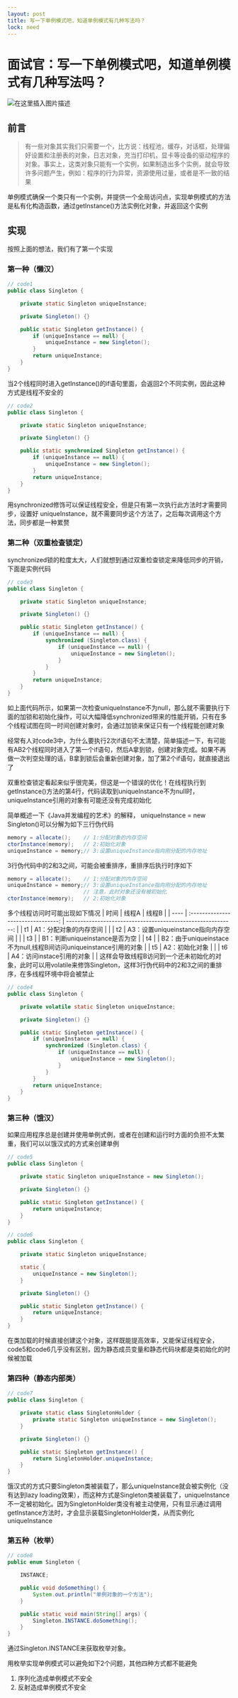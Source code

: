 ```yaml
---
layout: post
title: 写一下单例模式吧，知道单例模式有几种写法吗？
lock: need
---
```


# 面试官：写一下单例模式吧，知道单例模式有几种写法吗？

![在这里插入图片描述](https://img-blog.csdnimg.cn/20200901233912794.png?)
## 前言
>有一些对象其实我们只需要一个，比方说：线程池，缓存，对话框，处理偏好设置和注册表的对象，日志对象，充当打印机，显卡等设备的驱动程序的对象。事实上，这类对象只能有一个实例，如果制造出多个实例，就会导致许多问题产生，例如：程序的行为异常，资源使用过量，或者是不一致的结果

单例模式确保一个类只有一个实例，并提供一个全局访问点，实现单例模式的方法是私有化构造函数，通过getInstance()方法实例化对象，并返回这个实例	
## 实现
按照上面的想法，我们有了第一个实现
### 第一种（懒汉）
```java
// code1
public class Singleton {

    private static Singleton uniqueInstance;

    private Singleton() {}

    public static Singleton getInstance() {
        if (uniqueInstance == null) {
            uniqueInstance = new Singleton();
        }
        return uniqueInstance;
    }
}
```
当2个线程同时进入getInstance()的if语句里面，会返回2个不同实例，因此这种方式是线程不安全的

```java
// code2
public class Singleton {

    private static Singleton uniqueInstance;

    private Singleton() {}

    public static synchronized Singleton getInstance() {
        if (uniqueInstance == null) {
            uniqueInstance = new Singleton();
        }
        return uniqueInstance;
    }
}
```
用synchronized修饰可以保证线程安全，但是只有第一次执行此方法时才需要同步，设置好 uniqueInstance，就不需要同步这个方法了，之后每次调用这个方法，同步都是一种累赘
### 第二种（双重检查锁定）
synchronized锁的粒度太大，人们就想到通过双重检查锁定来降低同步的开销，下面是实例代码

```java
// code3
public class Singleton {

    private static Singleton uniqueInstance;

    private Singleton() {}

    public static Singleton getInstance() {
        if (uniqueInstance == null) {
            synchronized (Singleton.class) {
                if (uniqueInstance == null) {
                    uniqueInstance = new Singleton();
                }
            }
        }
        return uniqueInstance;
    }
}
```
如上面代码所示，如果第一次检查uniqueInstance不为null，那么就不需要执行下面的加锁和初始化操作，可以大幅降低synchronized带来的性能开销，只有在多个线程试图在同一时间创建对象时，会通过加锁来保证只有一个线程能创建对象

经常有人对code3中，为什么要执行2次if语句不太清楚，简单描述一下，有可能有AB2个线程同时进入了第一个if语句，然后A拿到锁，创建对象完成。如果不再做一次判空处理的话，B拿到锁后会重新创建对象，加了第2个if语句，就直接退出了

双重检查锁定看起来似乎很完美，但这是一个错误的优化！在线程执行到getInstance()方法的第4行，代码读取到uniqueInstance不为null时，uniqueInstance引用的对象有可能还没有完成初始化

简单概述一下《Java并发编程的艺术》的解释，
uniqueInstance = new Singleton()可以分解为如下三行伪代码

```java
memory = allocate();    // 1:分配对象的内存空间
ctorInstance(memory);   // 2:初始化对象
uniqueInstance = memory;// 3:设置uniqueInstance指向刚分配的内存地址
```
3行伪代码中的2和3之间，可能会被重排序，重排序后执行时序如下

```java
memory = allocate();    // 1:分配对象的内存空间
uniqueInstance = memory;// 3:设置uniqueInstance指向刚分配的内存地址
                        // 注意，此时对象还没有被初始化
ctorInstance(memory);   // 2:初始化对象
```
多个线程访问时可能出现如下情况
| 时间 |               线程A                |                                                        线程B |
| ---- | :--------------------------------: | -----------------------------------------------------------: |
| t1   |       A1：分配对象的内存空间       |                                                              |
| t2   | A3：设置uniqueinstance指向内存空间 |                                                              |
| t3   |                                    |                               B1：判断uniqueinstance是否为空 |
| t4   |                                    | B2：由于uniqueinstace不为null,线程B间访问uniqueinstance引用的对象 |
| t5   |           A2：初始化对象           |                                                              |
| t6   |     A4：访问instace引用的对象      |                                                              |
这样会导致线程B访问到一个还未初始化的对象，此时可以用volatile来修饰Singleton，这样3行伪代码中的2和3之间的重排序，在多线程环境中将会被禁止

```java
// code4
public class Singleton {

    private volatile static Singleton uniqueInstance;

    private Singleton() {}

    public static Singleton getInstance() {
        if (uniqueInstance == null) {
            synchronized (Singleton.class) {
                if (uniqueInstance == null) {
                    uniqueInstance = new Singleton();
                }
            }
        }
        return uniqueInstance;
    }
}
```

### 第三种（饿汉）
如果应用程序总是创建并使用单例式例，或者在创建和运行时方面的负担不太繁重，我们可以以饿汉式的方式来创建单例
```java
// code5
public class Singleton {

    private static Singleton uniqueInstance = new Singleton();

    private Singleton() {}

    public static Singleton getInstance() {
        return uniqueInstance;
    }
}
```

```java
// code6
public class Singleton {

    private static Singleton uniqueInstance;

    static {
        uniqueInstance = new Singleton();
    }

    private Singleton() {}

    public static Singleton getInstance() {
        return uniqueInstance;
    }
}
```

在类加载的时候直接创建这个对象，这样既能提高效率，又能保证线程安全，code5和code6几乎没有区别，因为静态成员变量和静态代码块都是类初始化的时候被加载
### 第四种（静态内部类）

```java
// code7
public class Singleton {

    private static class SingletonHolder {
        private static Singleton uniqueInstance = new Singleton();
    }

    private Singleton() {}

    public static Singleton getInstance() {
        return SingletonHolder.uniqueInstance;
    }
}
```
饿汉式的方式只要Singleton类被装载了，那么uniqueInstance就会被实例化（没有达到lazy loading效果），而这种方式是Singleton类被装载了，uniqueInstance不一定被初始化。因为SingletonHolder类没有被主动使用，只有显示通过调用getInstance方法时，才会显示装载SingletonHolder类，从而实例化uniqueInstance
### 第五种（枚举）


```java
// code8
public enum Singleton {

    INSTANCE;

    public void doSomething() {
        System.out.println("单例对象的一个方法");
    }

    public static void main(String[] args) {
        Singleton.INSTANCE.doSomething();
    }
}
```
通过Singleton.INSTANCE来获取枚举对象。

用枚举实现单例模式可以避免如下2个问题，其他四种方式都不能避免

1. 序列化造成单例模式不安全
2. 反射造成单例模式不安全